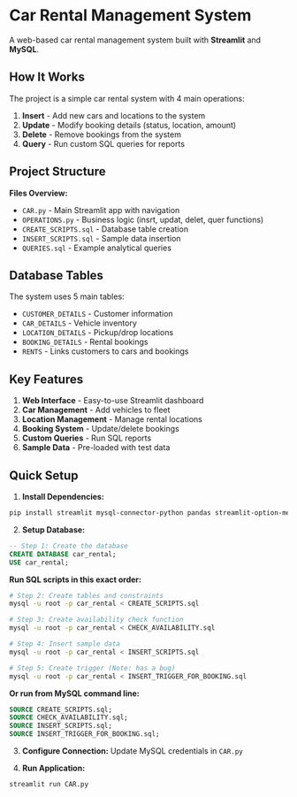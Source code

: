 # Car Rental Management System

A web-based car rental management system built with **Streamlit** and **MySQL**.

## How It Works

The project is a simple car rental system with 4 main operations:

1. **Insert** - Add new cars and locations to the system
2. **Update** - Modify booking details (status, location, amount)
3. **Delete** - Remove bookings from the system  
4. **Query** - Run custom SQL queries for reports

## Project Structure

**Files Overview:**
- `CAR.py` - Main Streamlit app with navigation
- `OPERATIONS.py` - Business logic (insrt, updat, delet, quer functions)
- `CREATE_SCRIPTS.sql` - Database table creation
- `INSERT_SCRIPTS.sql` - Sample data insertion
- `QUERIES.sql` - Example analytical queries

## Database Tables

The system uses 5 main tables:
- `CUSTOMER_DETAILS` - Customer information
- `CAR_DETAILS` - Vehicle inventory  
- `LOCATION_DETAILS` - Pickup/drop locations
- `BOOKING_DETAILS` - Rental bookings
- `RENTS` - Links customers to cars and bookings

## Key Features

1. **Web Interface** - Easy-to-use Streamlit dashboard
2. **Car Management** - Add vehicles to fleet
3. **Location Management** - Manage rental locations
4. **Booking System** - Update/delete bookings
5. **Custom Queries** - Run SQL reports
6. **Sample Data** - Pre-loaded with test data

## Quick Setup

1. **Install Dependencies:**
```bash
pip install streamlit mysql-connector-python pandas streamlit-option-menu
```

2. **Setup Database:**
```sql
-- Step 1: Create the database
CREATE DATABASE car_rental;
USE car_rental;
```

   **Run SQL scripts in this exact order:**
   ```bash
   # Step 2: Create tables and constraints
   mysql -u root -p car_rental < CREATE_SCRIPTS.sql
   
   # Step 3: Create availability check function
   mysql -u root -p car_rental < CHECK_AVAILABILITY.sql
   
   # Step 4: Insert sample data
   mysql -u root -p car_rental < INSERT_SCRIPTS.sql
   
   # Step 5: Create trigger (Note: has a bug)
   mysql -u root -p car_rental < INSERT_TRIGGER_FOR_BOOKING.sql
   ```
   
   **Or run from MySQL command line:**
   ```sql
   SOURCE CREATE_SCRIPTS.sql;
   SOURCE CHECK_AVAILABILITY.sql;
   SOURCE INSERT_SCRIPTS.sql;
   SOURCE INSERT_TRIGGER_FOR_BOOKING.sql;
   ```

3. **Configure Connection:**
Update MySQL credentials in `CAR.py`

4. **Run Application:**
```bash
streamlit run CAR.py
```
